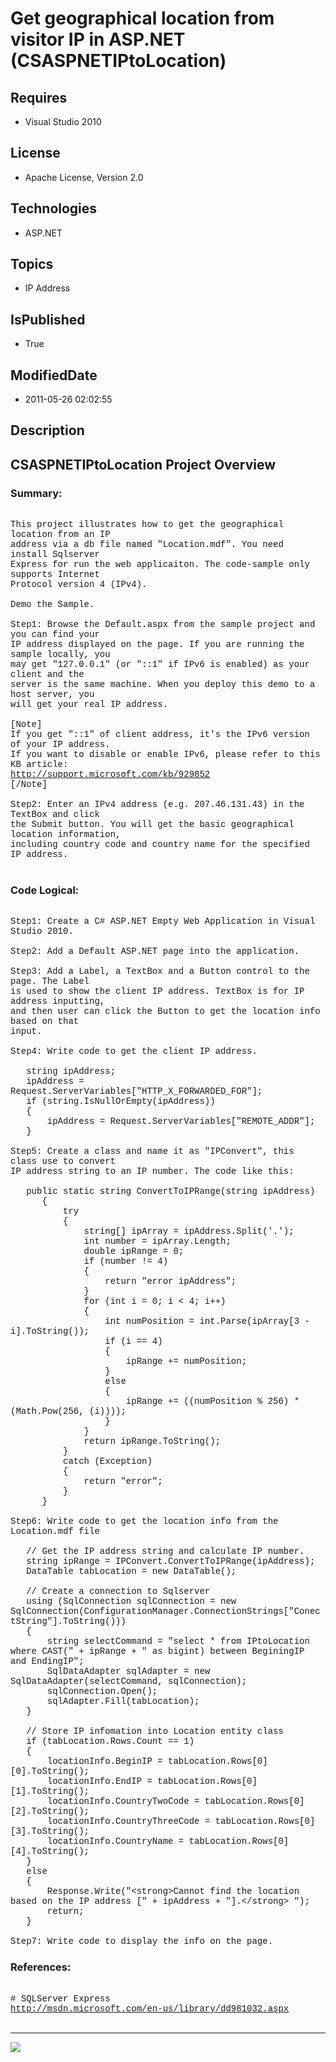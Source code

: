 # Get geographical location from visitor IP in ASP.NET (CSASPNETIPtoLocation)
## Requires
* Visual Studio 2010
## License
* Apache License, Version 2.0
## Technologies
* ASP.NET
## Topics
* IP Address
## IsPublished
* True
## ModifiedDate
* 2011-05-26 02:02:55
## Description

<p style="font-family:Courier New"></p>
<h2>CSASPNETIPtoLocation Project Overview</h2>
<p style="font-family:Courier New"></p>
<h3>Summary:</h3>
<p style="font-family:Courier New"><br>
This project illustrates how to get the geographical location from an IP<br>
address via a db file named &quot;Location.mdf&quot;. You need install Sqlserver <br>
Express for run the web applicaiton. The code-sample only supports Internet<br>
Protocol version 4 (IPv4).<br>
<br>
Demo the Sample.<br>
<br>
Step1: Browse the Default.aspx from the sample project and you can find your <br>
IP address displayed on the page. If you are running the sample locally, you <br>
may get &quot;127.0.0.1&quot; (or &quot;::1&quot; if IPv6 is enabled) as your client and the
<br>
server is the same machine. When you deploy this demo to a host server, you <br>
will get your real IP address.<br>
<br>
[Note]<br>
If you get &quot;::1&quot; of client address, it's the IPv6 version of your IP address.
<br>
If you want to disable or enable IPv6, please refer to this KB article: <br>
<a target="_blank" href="http://support.microsoft.com/kb/929852">http://support.microsoft.com/kb/929852</a><br>
[/Note]<br>
<br>
Step2: Enter an IPv4 address (e.g. 207.46.131.43) in the TextBox and click <br>
the Submit button. You will get the basic geographical location information, <br>
including country code and country name for the specified IP address.<br>
<br>
</p>
<h3>Code Logical:</h3>
<p style="font-family:Courier New"><br>
Step1: Create a C# ASP.NET Empty Web Application in Visual Studio 2010.<br>
<br>
Step2: Add a Default ASP.NET page into the application.<br>
<br>
Step3: Add a Label, a TextBox and a Button control to the page. The Label<br>
is used to show the client IP address. TextBox is for IP address inputting,<br>
and then user can click the Button to get the location info based on that<br>
input.<br>
<br>
Step4: Write code to get the client IP address.<br>
<br>
&nbsp; &nbsp;string ipAddress;<br>
&nbsp; &nbsp;ipAddress = Request.ServerVariables[&quot;HTTP_X_FORWARDED_FOR&quot;];<br>
&nbsp; &nbsp;if (string.IsNullOrEmpty(ipAddress))<br>
&nbsp; &nbsp;{<br>
&nbsp; &nbsp; &nbsp; &nbsp;ipAddress = Request.ServerVariables[&quot;REMOTE_ADDR&quot;];<br>
&nbsp; &nbsp;}<br>
<br>
Step5: Create a class and name it as &quot;IPConvert&quot;, this class use to convert<br>
IP address string to an IP number. The code like this:<br>
<br>
&nbsp; &nbsp;public static string ConvertToIPRange(string ipAddress)<br>
&nbsp; &nbsp; &nbsp; {<br>
&nbsp; &nbsp; &nbsp; &nbsp; &nbsp; try<br>
&nbsp; &nbsp; &nbsp; &nbsp; &nbsp; {<br>
&nbsp; &nbsp; &nbsp; &nbsp; &nbsp; &nbsp; &nbsp; string[] ipArray = ipAddress.Split('.');<br>
&nbsp; &nbsp; &nbsp; &nbsp; &nbsp; &nbsp; &nbsp; int number = ipArray.Length;<br>
&nbsp; &nbsp; &nbsp; &nbsp; &nbsp; &nbsp; &nbsp; double ipRange = 0;<br>
&nbsp; &nbsp; &nbsp; &nbsp; &nbsp; &nbsp; &nbsp; if (number != 4)<br>
&nbsp; &nbsp; &nbsp; &nbsp; &nbsp; &nbsp; &nbsp; {<br>
&nbsp; &nbsp; &nbsp; &nbsp; &nbsp; &nbsp; &nbsp; &nbsp; &nbsp; return &quot;error ipAddress&quot;;<br>
&nbsp; &nbsp; &nbsp; &nbsp; &nbsp; &nbsp; &nbsp; }<br>
&nbsp; &nbsp; &nbsp; &nbsp; &nbsp; &nbsp; &nbsp; for (int i = 0; i &lt; 4; i&#43;&#43;)<br>
&nbsp; &nbsp; &nbsp; &nbsp; &nbsp; &nbsp; &nbsp; {<br>
&nbsp; &nbsp; &nbsp; &nbsp; &nbsp; &nbsp; &nbsp; &nbsp; &nbsp; int numPosition = int.Parse(ipArray[3 - i].ToString());<br>
&nbsp; &nbsp; &nbsp; &nbsp; &nbsp; &nbsp; &nbsp; &nbsp; &nbsp; if (i == 4)<br>
&nbsp; &nbsp; &nbsp; &nbsp; &nbsp; &nbsp; &nbsp; &nbsp; &nbsp; {<br>
&nbsp; &nbsp; &nbsp; &nbsp; &nbsp; &nbsp; &nbsp; &nbsp; &nbsp; &nbsp; &nbsp; ipRange &#43;= numPosition;<br>
&nbsp; &nbsp; &nbsp; &nbsp; &nbsp; &nbsp; &nbsp; &nbsp; &nbsp; }<br>
&nbsp; &nbsp; &nbsp; &nbsp; &nbsp; &nbsp; &nbsp; &nbsp; &nbsp; else<br>
&nbsp; &nbsp; &nbsp; &nbsp; &nbsp; &nbsp; &nbsp; &nbsp; &nbsp; {<br>
&nbsp; &nbsp; &nbsp; &nbsp; &nbsp; &nbsp; &nbsp; &nbsp; &nbsp; &nbsp; &nbsp; ipRange &#43;= ((numPosition % 256) * (Math.Pow(256, (i))));<br>
&nbsp; &nbsp; &nbsp; &nbsp; &nbsp; &nbsp; &nbsp; &nbsp; &nbsp; }<br>
&nbsp; &nbsp; &nbsp; &nbsp; &nbsp; &nbsp; &nbsp; }<br>
&nbsp; &nbsp; &nbsp; &nbsp; &nbsp; &nbsp; &nbsp; return ipRange.ToString();<br>
&nbsp; &nbsp; &nbsp; &nbsp; &nbsp; }<br>
&nbsp; &nbsp; &nbsp; &nbsp; &nbsp; catch (Exception)<br>
&nbsp; &nbsp; &nbsp; &nbsp; &nbsp; {<br>
&nbsp; &nbsp; &nbsp; &nbsp; &nbsp; &nbsp; &nbsp; return &quot;error&quot;;<br>
&nbsp; &nbsp; &nbsp; &nbsp; &nbsp; }<br>
&nbsp; &nbsp; &nbsp; }<br>
<br>
Step6: Write code to get the location info from the Location.mdf file<br>
&nbsp; &nbsp; &nbsp; <br>
&nbsp; &nbsp;// Get the IP address string and calculate IP number.<br>
&nbsp; &nbsp;string ipRange = IPConvert.ConvertToIPRange(ipAddress);<br>
&nbsp; &nbsp;DataTable tabLocation = new DataTable();<br>
<br>
&nbsp; &nbsp;// Create a connection to Sqlserver<br>
&nbsp; &nbsp;using (SqlConnection sqlConnection = new SqlConnection(ConfigurationManager.ConnectionStrings[&quot;ConectString&quot;].ToString()))<br>
&nbsp; &nbsp;{<br>
&nbsp; &nbsp; &nbsp; &nbsp;string selectCommand = &quot;select * from IPtoLocation where CAST(&quot; &#43; ipRange &#43; &quot; as bigint) between BeginingIP and EndingIP&quot;;<br>
&nbsp; &nbsp; &nbsp; &nbsp;SqlDataAdapter sqlAdapter = new SqlDataAdapter(selectCommand, sqlConnection);<br>
&nbsp; &nbsp; &nbsp; &nbsp;sqlConnection.Open();<br>
&nbsp; &nbsp; &nbsp; &nbsp;sqlAdapter.Fill(tabLocation);<br>
&nbsp; &nbsp;}<br>
<br>
&nbsp; &nbsp;// Store IP infomation into Location entity class<br>
&nbsp; &nbsp;if (tabLocation.Rows.Count == 1)<br>
&nbsp; &nbsp;{<br>
&nbsp; &nbsp; &nbsp; &nbsp;locationInfo.BeginIP = tabLocation.Rows[0][0].ToString();<br>
&nbsp; &nbsp; &nbsp; &nbsp;locationInfo.EndIP = tabLocation.Rows[0][1].ToString();<br>
&nbsp; &nbsp; &nbsp; &nbsp;locationInfo.CountryTwoCode = tabLocation.Rows[0][2].ToString();<br>
&nbsp; &nbsp; &nbsp; &nbsp;locationInfo.CountryThreeCode = tabLocation.Rows[0][3].ToString();<br>
&nbsp; &nbsp; &nbsp; &nbsp;locationInfo.CountryName = tabLocation.Rows[0][4].ToString();<br>
&nbsp; &nbsp;}<br>
&nbsp; &nbsp;else<br>
&nbsp; &nbsp;{<br>
&nbsp; &nbsp; &nbsp; &nbsp;Response.Write(&quot;&lt;strong&gt;Cannot find the location based on the IP address [&quot; &#43; ipAddress &#43; &quot;].&lt;/strong&gt; &quot;);<br>
&nbsp; &nbsp; &nbsp; &nbsp;return;<br>
&nbsp; &nbsp;}<br>
<br>
Step7: Write code to display the info on the page.<br>
</p>
<h3>References:</h3>
<p style="font-family:Courier New"><br>
# SQLServer Express<br>
<a target="_blank" href="http://msdn.microsoft.com/en-us/library/dd981032.aspx">http://msdn.microsoft.com/en-us/library/dd981032.aspx</a><br>
<br>
</p>
<hr>
<div><a href="http://go.microsoft.com/?linkid=9759640" style="margin-top:3px"><img src="http://bit.ly/onecodelogo">
</a></div>
